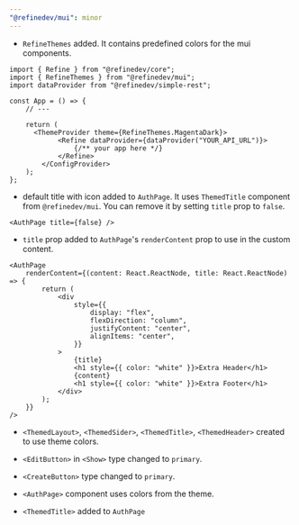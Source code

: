 ```yaml
---
"@refinedev/mui": minor
---
```


-   `RefineThemes` added. It contains predefined colors for the mui components.

```tsx
import { Refine } from "@refinedev/core";
import { RefineThemes } from "@refinedev/mui";
import dataProvider from "@refinedev/simple-rest";

const App = () => {
    // ---

    return (
      <ThemeProvider theme={RefineThemes.MagentaDark}>
            <Refine dataProvider={dataProvider("YOUR_API_URL")}>
                {/** your app here */}
            </Refine>
        </ConfigProvider>
    );
};
```

-   default title with icon added to `AuthPage`. It uses `ThemedTitle` component from `@refinedev/mui`. You can remove it by setting `title` prop to `false`.

```tsx
<AuthPage title={false} />
```

-   `title` prop added to `AuthPage`'s `renderContent` prop to use in the custom content.

```tsx
<AuthPage
    renderContent={(content: React.ReactNode, title: React.ReactNode) => {
        return (
            <div
                style={{
                    display: "flex",
                    flexDirection: "column",
                    justifyContent: "center",
                    alignItems: "center",
                }}
            >
                {title}
                <h1 style={{ color: "white" }}>Extra Header</h1>
                {content}
                <h1 style={{ color: "white" }}>Extra Footer</h1>
            </div>
        );
    }}
/>
```

-   `<ThemedLayout>`, `<ThemedSider>`, `<ThemedTitle>`, `<ThemedHeader>` created to use theme colors.

-   `<EditButton>` in `<Show>` type changed to `primary`.
-   `<CreateButton>` type changed to `primary`.

-   `<AuthPage>` component uses colors from the theme.
-   `<ThemedTitle>` added to `AuthPage`
